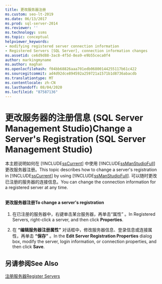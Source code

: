 ```yaml
---
title: 更改服务器注册
ms.custom: seo-lt-2019
ms.date: 06/13/2017
ms.prod: sql-server-2014
ms.reviewer: ''
ms.technology: ssms
ms.topic: conceptual
helpviewer_keywords:
- modifying registered server connection information
- Registered Servers [SQL Server], connection information changes
ms.assetid: ce6d9d88-3ac8-4f5d-8ea9-e9b55ceca0f4
author: markingmyname
ms.author: maghan
ms.openlocfilehash: f04bb68826aaa701edb06800144255117b61c422
ms.sourcegitcommit: ad4d92dce894592a259721a1571b1d8736abacdb
ms.translationtype: MT
ms.contentlocale: zh-CN
ms.lasthandoff: 08/04/2020
ms.locfileid: "87587136"
---
```

# <a name="change-a-server39s-registration-sql-server-management-studio"></a><span data-ttu-id="f888b-102">更改服务器的注册信息 (SQL Server Management Studio)</span><span class="sxs-lookup"><span data-stu-id="f888b-102">Change a Server&#39;s Registration (SQL Server Management Studio)</span></span>
  <span data-ttu-id="f888b-103">本主题说明如何在 [!INCLUDE[ssCurrent](../../includes/sscurrent-md.md)] 中使用 [!INCLUDE[ssManStudioFull](../../includes/ssmanstudiofull-md.md)]更改服务器注册。</span><span class="sxs-lookup"><span data-stu-id="f888b-103">This topic describes how to change a server's registration in [!INCLUDE[ssCurrent](../../includes/sscurrent-md.md)] by using [!INCLUDE[ssManStudioFull](../../includes/ssmanstudiofull-md.md)].</span></span> <span data-ttu-id="f888b-104">可以随时更改已注册的服务器的连接信息。</span><span class="sxs-lookup"><span data-stu-id="f888b-104">You can change the connection information for a registered server at any time.</span></span>  
  
##  <a name="SSMSProcedure"></a>  
  
#### <a name="to-change-a-servers-registration"></a><span data-ttu-id="f888b-105">更改服务器注册</span><span class="sxs-lookup"><span data-stu-id="f888b-105">To change a server's registration</span></span>  
  
1.  <span data-ttu-id="f888b-106">在已注册的服务器中，右键单击某台服务器，再单击“属性”  。</span><span class="sxs-lookup"><span data-stu-id="f888b-106">In Registered Servers, right-click a server, and then click **Properties**.</span></span>  
  
2.  <span data-ttu-id="f888b-107">在 **“编辑服务器注册属性”** 对话框中，修改服务器信息、登录信息或连接属性，再单击 **“保存”** 。</span><span class="sxs-lookup"><span data-stu-id="f888b-107">In the **Edit Server Registration Properties** dialog box, modify the server, login information, or connection properties, and then click **Save**.</span></span>  
  
## <a name="see-also"></a><span data-ttu-id="f888b-108">另请参阅</span><span class="sxs-lookup"><span data-stu-id="f888b-108">See Also</span></span>  
 [<span data-ttu-id="f888b-109">注册服务器</span><span class="sxs-lookup"><span data-stu-id="f888b-109">Register Servers</span></span>](register-servers.md)  
  
  
